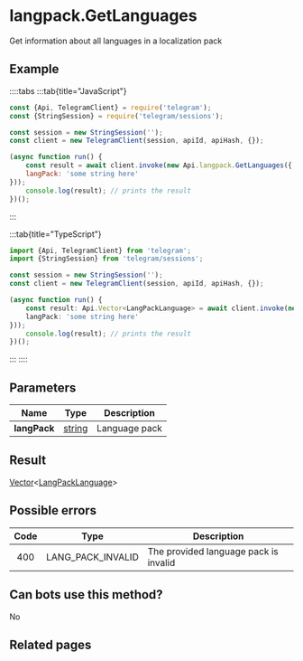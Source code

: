 # langpack.GetLanguages

Get information about all languages in a localization pack



## Example

::::tabs
:::tab{title="JavaScript"}
```js
const {Api, TelegramClient} = require('telegram');
const {StringSession} = require('telegram/sessions');

const session = new StringSession('');
const client = new TelegramClient(session, apiId, apiHash, {});

(async function run() {
    const result = await client.invoke(new Api.langpack.GetLanguages({
    langPack: 'some string here'
}));
    console.log(result); // prints the result
})();
```
:::

:::tab{title="TypeScript"}
```ts
import {Api, TelegramClient} from 'telegram';
import {StringSession} from 'telegram/sessions';

const session = new StringSession('');
const client = new TelegramClient(session, apiId, apiHash, {});

(async function run() {
    const result: Api.Vector<LangPackLanguage> = await client.invoke(new Api.langpack.GetLanguages({
    langPack: 'some string here'
}));
    console.log(result); // prints the result
})();
```
:::
::::



## Parameters

| Name | Type | Description |
| :--: | ---- | ----------- |
| **langPack** | [string](https://core.telegram.org/type/string) | Language pack 


## Result

[Vector](https://core.telegram.org/type/Vector%20t)<[LangPackLanguage](https://core.telegram.org/type/LangPackLanguage)>



## Possible errors

| Code | Type | Description |
| :--: | ---- | ----------- |
| 400 | LANG\_PACK\_INVALID | The provided language pack is invalid 


## Can bots use this method?

No

## Related pages


